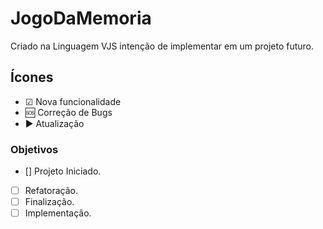 # JogoDaMemoria
Criado na Linguagem VJS intenção de implementar em um projeto futuro.

## Ícones
- ☑ Nova funcionalidade
- 🆘 Correção de Bugs
- ▶ Atualização

### Objetivos
- [] Projeto Iniciado.
- [ ] Refatoração.
- [ ] Finalização.
- [ ] Implementação.
